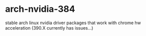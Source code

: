 # arch-nvidia-384
stable arch linux nvidia driver packages that work with chrome hw acceleration (390.X currently has issues...)
